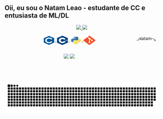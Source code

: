## Oii, eu sou o Natam Leao - estudante de CC e entusiasta de ML/DL
<div align="center">
  <a href="https://github.com/natamleao">
  <img height="180em" src="https://github-readme-stats.vercel.app/api?username=natamleao&show_icons=true&theme=dracula&include_all_commits=true&count_private=true"/>
  <img height="180em" src="https://github-readme-stats.vercel.app/api/top-langs/?username=natamleao&layout=compact&langs_count=7&theme=dracula"/>
<div style="display: inline_block"><br>
  <img align="center" alt="Natam-C" height="30" width="40" src="https://raw.githubusercontent.com/devicons/devicon/master/icons/c/c-plain.svg">
  <img align="center" alt="Natam-C++" height="30" width="40" src="https://raw.githubusercontent.com/devicons/devicon/master/icons/cplusplus/cplusplus-plain.svg">
  <img align="center" alt="Natam-Python" height="30" width="40" src="https://raw.githubusercontent.com/devicons/devicon/master/icons/python/python-original.svg">
  <img align="center" alt="Natam-git" height="30" width="40" src="https://raw.githubusercontent.com/devicons/devicon/master/icons/git/git-original.svg">
  <a><img align="right" alt="Natam-gif" height="150" style="border-radius:50px;" src="https://i.picasion.com/pic92/f3032d0eb66338f9237fe7c6fc4a4177.gif" alt="https://picasion.com/">
</div>
  
  ##
 
<div>  
  <a href = "mailto:ferreira.natamleao@gmail.com"><img src="https://img.shields.io/badge/-Gmail-%23333?style=for-the-badge&logo=gmail&logoColor=white" target="_blank"></a>
  <a href="https://www.linkedin.com/in/natam-leao-ferreira/" target="_blank"><img src="https://img.shields.io/badge/-LinkedIn-%230077B5?style=for-the-badge&logo=linkedin&logoColor=white" target="_blank"></a> 
 
  ![Snake animation](https://github.com/natamleao/natamleao/blob/output/github-contribution-grid-snake.svg) 
</div>
